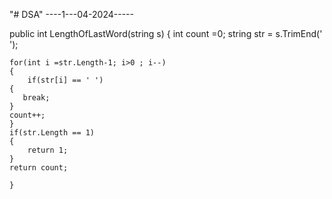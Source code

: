 "# DSA" 
----1---04-2024-----

   public int LengthOfLastWord(string s) {
        int count =0;
        string str = s.TrimEnd(' ');

    for(int i =str.Length-1; i>0 ; i--)
    {
        if(str[i] == ' ')
    {
       break;
    }
    count++;
    }
    if(str.Length == 1)
    {
        return 1;
    }
    return count;

    }
